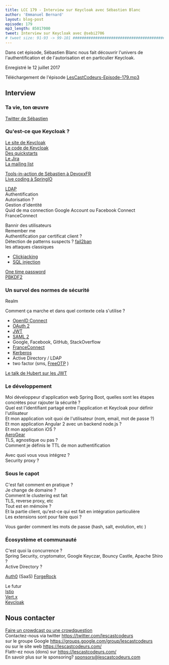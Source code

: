 ```yaml
---
title: LCC 179 - Interview sur Keycloak avec Sébastien Blanc
author: 'Emmanuel Bernard'
layout: blog-post
episode: 179
mp3_length: 85017000
tweet: Interview sur Keycloak avec @sebi2706
# tweet size: 91-93 -> 99-101 #######################################################################
---
```

Dans cet épisode, Sébastien Blanc nous fait découvrir l'univers de l'authentification et de l'autorisation et en particulier Keycloak.

Enregistré le 12 juillet 2017

Téléchargement de l'épisode [LesCastCodeurs-Episode-179.mp3](http://traffic.libsyn.com/lescastcodeurs/LesCastCodeurs-Episode-179.mp3)

##  Interview

### Ta vie, ton œuvre

[Twitter de Sébastien](https://twitter.com/sebi2706)  

### Qu'est-ce que Keycloak ?

[Le site de Keycloak](http://www.keycloak.org/)  
[Le code de Keycloak](https://github.com/keycloak/keycloak)  
[Des quickstarts](https://github.com/keycloak/keycloak-quickstarts)  
[Le Jira](https://issues.jboss.org/browse/KEYCLOAK)  
[La mailing list](https://lists.jboss.org/mailman/listinfo/keycloak-user)  

[Tools-in-action de Sébastien à DevoxxFR](https://www.youtube.com/watch?v=bVidgluUcg0)  
[Live coding à SpringIO](https://www.youtube.com/watch?v=sB-eN5h6brQ)  

[LDAP](https://en.wikipedia.org/wiki/Lightweight_Directory_Access_Protocol)  
Authentification  
Autorisation ?  
Gestion d'identité  
Quid de ma connection Google Account ou Facebook Connect  
FranceConnect  

Bannir des utilisateurs  
Remember me  
Authentification par certificat client ?  
Détection de patterns suspects ? [fail2ban](https://en.wikipedia.org/wiki/Fail2ban)  
les attaques classiques  

* [Clickjacking](https://en.wikipedia.org/wiki/Clickjacking)  
* [SQL injection](https://en.wikipedia.org/wiki/SQL_injection)  

[One time password](https://en.wikipedia.org/wiki/One-time_password)  
[PBKDF2](https://en.wikipedia.org/wiki/PBKDF2)  

### Un survol des normes de sécurité

Realm

Comment ça marche et dans quel contexte cela s'utilise ?

- [OpenID Connect]( http://openid.net/connect/)
- [OAuth 2](https://oauth.net/2/)
- [JWT](https://jwt.io)
- [SAML 2](https://en.wikipedia.org/wiki/SAML_2.0)
- Google, Facebook, GitHub, StackOverflow
- [FranceConnect](https://franceconnect.gouv.fr)
- [Kerberos](https://en.wikipedia.org/wiki/Kerberos_\(protocol\))  
- Active Directory / LDAP
- two factor (sms, [FreeOTP](https://freeotp.github.io) )

[Le talk de Hubert sur les JWT](https://www.youtube.com/watch?v=A2-YImhNVMU)  

### Le développement

Moi développeur d'application web Spring Boot, quelles sont les étapes concrètes pour rajouter la sécurité ?  
Quel est l'identifiant partagé entre l'application et Keycloak pour définir l'utilisateur  
Et mon application voit quoi de l'utilisateur (nom, email, mot de passe ?)  
Et mon application Angular 2 avec un backend node.js ?  
Et mon application iOS ?  
[AeroGear](https://aerogear.org)  
TLS, agnostique ou pas ?  
Comment je définis le TTL de mon authentification  

Avec quoi vous vous intégrez ?  
Security proxy ?  

### Sous le capot

C'est fait comment en pratique ?  
Je change de domaine ?  
Comment le clustering est fait  
TLS, reverse proxy, etc  
Tout est en mémoire ?  
Et la partie client, qu'est-ce qui est fait en intégration particulière  
Les extensions sont pour faire quoi ?  

Vous garder comment les mots de passe (hash, salt, evolution, etc )  

### Écosystème et communauté

C'est quoi la concurrence ?  
Spring Security, cryptomator, Google Keyczar, Bouncy Castle, Apache Shiro ?  
Active Directory ?  

[Auth0](https://auth0.com) (SaaS)
[ForgeRock](https://www.forgerock.com)  

Le futur  
[Istio](https://istio.io)  
[Vert.x](http://vertx.io)  
[Keycloak](https://keycloak.org)  

## Nous contacter

[Faire un crowdcast ou une crowdquestion](https://lescastcodeurs.com/crowdcasting/)  
Contactez-nous via twitter <https://twitter.com/lescastcodeurs>  
sur le groupe Google <https://groups.google.com/group/lescastcodeurs>  
ou sur le site web <https://lescastcodeurs.com/>  
Flattr-ez nous (dons) sur <https://lescastcodeurs.com/>  
En savoir plus sur le sponsoring? <sponsors@lescastcodeurs.com>
